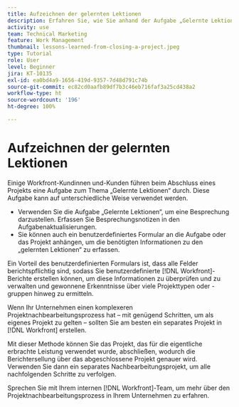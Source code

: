 ```yaml
---
title: Aufzeichnen der gelernten Lektionen
description: Erfahren Sie, wie Sie anhand der Aufgabe „Gelernte Lektionen“ erkennen, was gut gelaufen ist und was Sie beim nächsten Mal besser machen können.
activity: use
team: Technical Marketing
feature: Work Management
thumbnail: lessons-learned-from-closing-a-project.jpeg
type: Tutorial
role: User
level: Beginner
jira: KT-10135
exl-id: ea0bd4a9-1656-419d-9357-7d48d791c74b
source-git-commit: ec82cd0aafb89df7b3c46eb716faf3a25cd438a2
workflow-type: ht
source-wordcount: '196'
ht-degree: 100%

---
```


# Aufzeichnen der gelernten Lektionen

Einige Workfront-Kundinnen und-Kunden führen beim Abschluss eines Projekts eine Aufgabe zum Thema „Gelernte Lektionen“ durch. Diese Aufgabe kann auf unterschiedliche Weise verwendet werden.

* Verwenden Sie die Aufgabe „Gelernte Lektionen“, um eine Besprechung darzustellen. Erfassen Sie Besprechungsnotizen in den Aufgabenaktualisierungen.
* Sie können auch ein benutzerdefiniertes Formular an die Aufgabe oder das Projekt anhängen, um die benötigten Informationen zu den „gelernten Lektionen“ zu erfassen.

Ein Vorteil des benutzerdefinierten Formulars ist, dass alle Felder berichtspflichtig sind, sodass Sie benutzerdefinierte [!DNL Workfront]-Berichte erstellen können, um diese Informationen zu überprüfen und zu verwalten und gewonnene Erkenntnisse über viele Projekttypen oder -gruppen hinweg zu ermitteln.

Wenn Ihr Unternehmen einen komplexeren Projektnachbearbeitungsprozess hat – mit genügend Schritten, um als eigenes Projekt zu gelten – sollten Sie am besten ein separates Projekt in [!DNL Workfront] erstellen.

Mit dieser Methode können Sie das Projekt, das für die eigentliche erbrachte Leistung verwendet wurde, abschließen, wodurch die Berichtersellung über das abgeschlossene Projekt genauer wird. Verwenden Sie dann ein separates Nachbearbeitungsprojekt, um alle nachfolgenden Schritte zu verfolgen.

Sprechen Sie mit Ihrem internen [!DNL Workfront]-Team, um mehr über den Projektnachbearbeitungsprozess in Ihrem Unternehmen zu erfahren.
